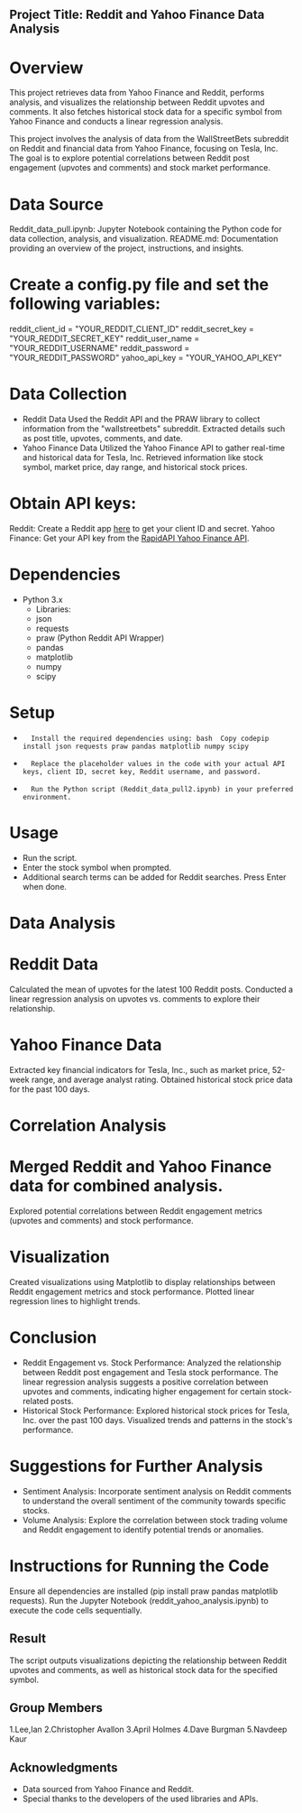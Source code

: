 ## Project Title: Reddit and Yahoo Finance Data Analysis

# Overview
This project retrieves data from Yahoo Finance and Reddit, performs analysis, and visualizes the relationship between Reddit upvotes and comments. It also fetches historical stock data for a specific symbol from Yahoo Finance and conducts a linear regression analysis.

This project involves the analysis of data from the WallStreetBets subreddit on Reddit and financial data from Yahoo Finance, focusing on Tesla, Inc. The goal is to explore potential correlations between Reddit post engagement (upvotes and comments) and stock market performance.

# Data Source

Reddit_data_pull.ipynb: Jupyter Notebook containing the Python code for data collection, analysis, and visualization.
README.md: Documentation providing an overview of the project, instructions, and insights.

# Create a config.py file and set the following variables:
reddit_client_id = "YOUR_REDDIT_CLIENT_ID"
reddit_secret_key = "YOUR_REDDIT_SECRET_KEY"
reddit_user_name = "YOUR_REDDIT_USERNAME"
reddit_password = "YOUR_REDDIT_PASSWORD"
yahoo_api_key = "YOUR_YAHOO_API_KEY"

# Data Collection

* Reddit Data
Used the Reddit API and the PRAW library to collect information from the "wallstreetbets" subreddit.
Extracted details such as post title, upvotes, comments, and date.
* Yahoo Finance Data
Utilized the Yahoo Finance API to gather real-time and historical data for Tesla, Inc.
Retrieved information like stock symbol, market price, day range, and historical stock prices.

# Obtain API keys:
Reddit: Create a Reddit app [here](https://www.reddit.com/prefs/apps) to get your client ID and secret.
Yahoo Finance: Get your API key from the [RapidAPI Yahoo Finance API](https://rapidapi.com/apidojo/api/yahoo-finance1).

# Dependencies
* Python 3.x
    * Libraries:
    * json
    * requests
    * praw (Python Reddit API Wrapper)
    * pandas
    * matplotlib
    * numpy
    * scipy
      

# Setup
* 		Install the required dependencies using: bash  Copy codepip install json requests praw pandas matplotlib numpy scipy
* 		Replace the placeholder values in the code with your actual API keys, client ID, secret key, Reddit username, and password.
* 		Run the Python script (Reddit_data_pull2.ipynb) in your preferred environment.

# Usage
* Run the script.
* Enter the stock symbol when prompted.
* Additional search terms can be added for Reddit searches. Press Enter when done.


# Data Analysis

# Reddit Data
Calculated the mean of upvotes for the latest 100 Reddit posts.
Conducted a linear regression analysis on upvotes vs. comments to explore their relationship.

# Yahoo Finance Data
Extracted key financial indicators for Tesla, Inc., such as market price, 52-week range, and average analyst rating.
Obtained historical stock price data for the past 100 days.

# Correlation Analysis

# Merged Reddit and Yahoo Finance data for combined analysis.
Explored potential correlations between Reddit engagement metrics (upvotes and comments) and stock performance.

# Visualization

Created visualizations using Matplotlib to display relationships between Reddit engagement metrics and stock performance.
Plotted linear regression lines to highlight trends.

# Conclusion

* Reddit Engagement vs. Stock Performance: Analyzed the relationship between Reddit post engagement and Tesla stock performance. The linear regression analysis suggests a positive correlation between upvotes and comments, indicating higher engagement for certain stock-related posts.
* Historical Stock Performance: Explored historical stock prices for Tesla, Inc. over the past 100 days. Visualized trends and patterns in the stock's performance.

# Suggestions for Further Analysis

* Sentiment Analysis: Incorporate sentiment analysis on Reddit comments to understand the overall sentiment of the community towards specific stocks.
* Volume Analysis: Explore the correlation between stock trading volume and Reddit engagement to identify potential trends or anomalies.

# Instructions for Running the Code

Ensure all dependencies are installed (pip install praw pandas matplotlib requests).
Run the Jupyter Notebook (reddit_yahoo_analysis.ipynb) to execute the code cells sequentially.

## Result
The script outputs visualizations depicting the relationship between Reddit upvotes and comments, as well as historical stock data for the specified symbol.

## Group Members
1.Lee,Ian
2.Christopher Avallon
3.April Holmes
4.Dave Burgman
5.Navdeep Kaur
## Acknowledgments
* Data sourced from Yahoo Finance and Reddit.
* Special thanks to the developers of the used libraries and APIs.

